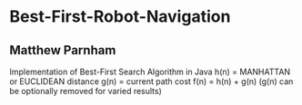 # Best-First-Robot-Navigation

## Matthew Parnham

Implementation of Best-First Search Algorithm in Java
h(n) = MANHATTAN or EUCLIDEAN distance
g(n) = current path cost
f(n) = h(n) + g(n) (g(n) can be optionally removed for varied results)


